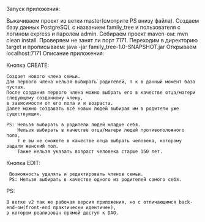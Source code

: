 Запуск приложения:

Выкачиваем проект из ветки master(смотрите PS внизу файла).
Создаем базу данных PostgreSQL с названием family_tree
и пользователя с логином express и паролем admin.
Собираем проект maven-ом: 
mvn clean install.
Проверяем не занят ли порт 7171.
Переходим в директорию target и прописываем:
java -jar family_tree-1.0-SNAPSHOT.jar
Открываем localhost:7171
Описание приложения:

  Кнопка CREATE:
  
    Создает нового члена семьи.
    Для первого члена нельзя выбирать родителей, т к в данный момент база пустая.
    После создания первого члена можно выбрать его в качестве отца/матери следующему созданному члену,
    в зависимости от его пола и и возраста.
    Далее можно создавать всё новых людей выбирая им в родители уже существующих.

    PS: Нельзя выбирать в родители людей младше себя.
        Нельзя выбирать в качестве отца/матери людей противоположного пола,
        т е вы не сможете в качестве отца выбрать человека, которому задали женский пол.
        Также нельзя указать возраст человека старше 150 лет. 
  Кнопка EDIT:
  
     Возможность удалять и редактировать членов семьи.
     PS: Нельзя выбирать в качестве одного из родителей самого себя.
PS:

    В ветке v2 так же рабочая версия приложения, но с отличающимся back-end-ом(front-end практически идентичен),
    в котором реализован прямой доступ к DAO.
